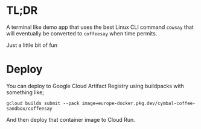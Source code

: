 # TL;DR
A terminal like demo app that uses the best Linux CLI command `cowsay` that will eventually be converted to `coffeesay` when time permits. 

Just a little bit of fun

# Deploy

You can deploy to Google Cloud Artifact Registry using buildpacks with something like;

```
gcloud builds submit --pack image=europe-docker.pkg.dev/cymbal-coffee-sandbox/coffeesay
```
And then deploy that container image to Cloud Run.